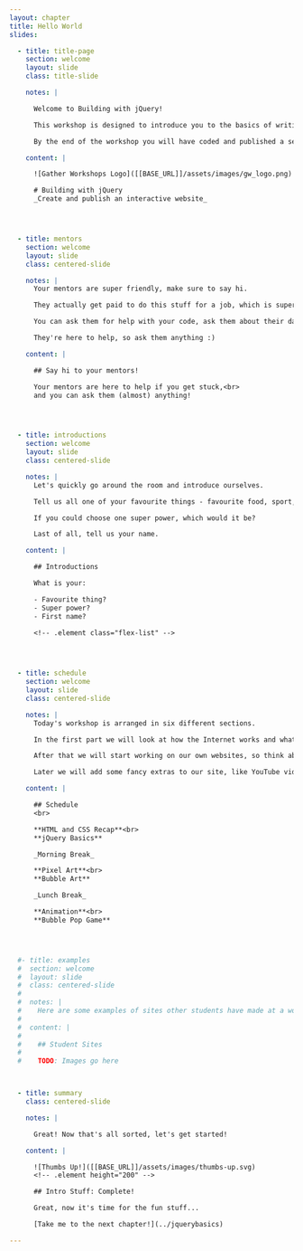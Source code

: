```yaml
---
layout: chapter
title: Hello World
slides:

  - title: title-page
    section: welcome
    layout: slide
    class: title-slide

    notes: |

      Welcome to Building with jQuery!

      This workshop is designed to introduce you to the basics of writing JavaScript with jQuery.

      By the end of the workshop you will have coded and published a selection of small interactive code demos.

    content: |

      ![Gather Workshops Logo]([[BASE_URL]]/assets/images/gw_logo.png)

      # Building with jQuery
      _Create and publish an interactive website_




  - title: mentors
    section: welcome
    layout: slide
    class: centered-slide

    notes: |
      Your mentors are super friendly, make sure to say hi.

      They actually get paid to do this stuff for a job, which is super cool.

      You can ask them for help with your code, ask them about their day job, or ask them what their favourite colour is.

      They're here to help, so ask them anything :)

    content: |

      ## Say hi to your mentors!

      Your mentors are here to help if you get stuck,<br>
      and you can ask them (almost) anything!




  - title: introductions
    section: welcome
    layout: slide
    class: centered-slide

    notes: |
      Let's quickly go around the room and introduce ourselves.

      Tell us all one of your favourite things - favourite food, sport, hobby, animal, anything!

      If you could choose one super power, which would it be?

      Last of all, tell us your name.

    content: |

      ## Introductions

      What is your:

      - Favourite thing?
      - Super power?
      - First name?
      
      <!-- .element class="flex-list" -->




  - title: schedule
    section: welcome
    layout: slide
    class: centered-slide

    notes: |
      Today's workshop is arranged in six different sections.

      In the first part we will look at how the Internet works and what this means for us as coders, plus take a look at the basics of web code languages. 

      After that we will start working on our own websites, so think about a topic! We will design a page layout and a menu bar.

      Later we will add some fancy extras to our site, like YouTube videos and a gallery.

    content: |

      ## Schedule
      <br>

      **HTML and CSS Recap**<br>
      **jQuery Basics**

      _Morning Break_

      **Pixel Art**<br>
      **Bubble Art**

      _Lunch Break_

      **Animation**<br>
      **Bubble Pop Game**




  #- title: examples
  #  section: welcome
  #  layout: slide
  #  class: centered-slide
  #
  #  notes: |
  #    Here are some examples of sites other students have made at a workshop.
  #
  #  content: |
  #
  #    ## Student Sites
  #
  #    TODO: Images go here



  - title: summary
    class: centered-slide

    notes: |

      Great! Now that's all sorted, let's get started!

    content: |

      ![Thumbs Up!]([[BASE_URL]]/assets/images/thumbs-up.svg)
      <!-- .element height="200" -->

      ## Intro Stuff: Complete!

      Great, now it's time for the fun stuff...

      [Take me to the next chapter!](../jquerybasics)

---
```

